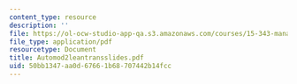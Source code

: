 ```yaml
---
content_type: resource
description: ''
file: https://ol-ocw-studio-app-qa.s3.amazonaws.com/courses/15-343-managing-transformations-in-work-organizations-and-society-spring-2002/50bb1347aa0d67661b68707442b14fcc_Automod2leantransslides.pdf
file_type: application/pdf
resourcetype: Document
title: Automod2leantransslides.pdf
uid: 50bb1347-aa0d-6766-1b68-707442b14fcc
---
```

